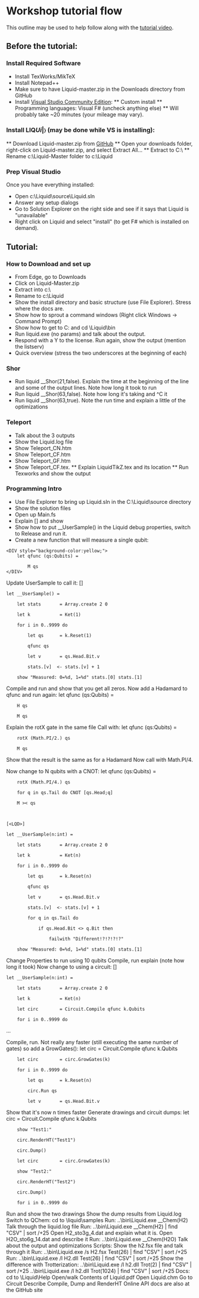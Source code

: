 # Workshop tutorial flow

This outline may be used to help follow along with the [tutorial video](http://research.microsoft.com/apps/video/default.aspx?id=258279).

## Before the tutorial: 

### Install Required Software
* Install TexWorks/MikTeX 
* Install Notepad++ 
* Make sure to have Liquid-master.zip in the Downloads directory from GitHub 
* Install [Visual Studio Community Edition](https://www.visualstudio.com/en-us/products/visual-studio-community-vs.aspx):
** Custom install 
** Programming languages: Visual F# (uncheck anything else) 
** Will probably take ~20 minutes (your mileage may vary). 

### Install LIQ<i>Ui</i>|&#x232A; (may be done while VS is installing):
** Download Liquid-master.zip from [GitHub](https://github.com/msr-quarc/Liquid/archive/master.zip)
** Open your downloads folder, right-click on Liquid-master.zip, and select Extract All… 
** Extract to C:\ 
** Rename c:\Liquid-Master folder to c:\Liquid 

### Prep Visual Studio

Once you have everything installed: 
* Open c:\Liquid\source\Liquid.sln 
* Answer any setup dialogs 
* Go to Solution Explorer on the right side and see if it says that Liquid is "unavailable" 
* Right click on Liquid and select "install" (to get F# which is installed on demand). 

## Tutorial:

### How to Download and set up
* From Edge, go to Downloads 
* Click on Liquid-Master.zip 
* Extract into c:\ 
* Rename to c:\Liquid 
* Show the install directory and basic structure (use File Explorer). Stress where the docs are. 
* Show how to sprout a command windows (Right click Windows -> Command Prompt) 
* Show how to get to C: and cd \Liquid\bin 
* Run liquid.exe (no params) and talk about the output. 
* Respond with a Y to the license. Run again, show the output (mention the listserv) 
* Quick overview (stress the two underscores at the beginning of each) 

### Shor
* Run liquid __Shor(21,false). Explain the time at the beginning of the line and some of the output lines. Note how long it took to run 
* Run liquid __Shor(63,false). Note how long it's taking and ^C it 
* Run liquid __Shor(63,true). Note the run time and explain a little of the optimizations 

### Teleport
* Talk about the 3 outputs 
* Show the Liquid.log file 
* Show Teleport_CN.htm 
* Show Teleport_CF.htm 
* Show Teleport_GF.htm 
* Show Teleport_CF.tex. 
** Explain LiquidTikZ.tex and its location 
** Run Texworks and show the output 

### Programming Intro
* Use File Explorer to bring up Liquid.sln in the C:\Liquid\source directory 
* Show the solution files 
* Open up Main.fs 
* Explain [<LQD>] and show 
* Show how to put __UserSample() in the Liquid debug properties, switch to Release and run it. 
* Create a new function that will measure a single qubit: 
```
<DIV style="background-color:yellow;">
    let qfunc (qs:Qubits) =

        M qs
</DIV>
```
Update UserSample to call it: 
    [<LQD>]

    let __UserSample() =

        let stats       = Array.create 2 0

        let k           = Ket(1)

        for i in 0..9999 do

            let qs      = k.Reset(1)

            qfunc qs

            let v       = qs.Head.Bit.v

            stats.[v]  <- stats.[v] + 1

        show "Measured: 0=%d, 1=%d" stats.[0] stats.[1]

Compile and run and show that you get all zeros. 
Now add a Hadamard to qfunc and run again: 
    let qfunc (qs:Qubits) =

        H qs

        M qs

Explain the rotX gate in the same file 
Call with: 
    let qfunc (qs:Qubits) =

        rotX (Math.PI/2.) qs

        M qs

Show that the result is the same as for a Hadamard 
Now call with Math.PI/4. 
 
Now change to N qubits with a CNOT: 
    let qfunc (qs:Qubits) =

        rotX (Math.PI/4.) qs

        for q in qs.Tail do CNOT [qs.Head;q]

        M >< qs

 

    [<LQD>]

    let __UserSample(n:int) =

        let stats       = Array.create 2 0

        let k           = Ket(n)

        for i in 0..9999 do

            let qs      = k.Reset(n)

            qfunc qs

            let v       = qs.Head.Bit.v

            stats.[v]  <- stats.[v] + 1

            for q in qs.Tail do

                if qs.Head.Bit <> q.Bit then

                    failwith "Different!?!?!?!?"

        show "Measured: 0=%d, 1=%d" stats.[0] stats.[1]

Change Properties to run using 10 qubits 
Compile, run explain (note how long it took) 
Now change to using a circuit: 
    [<LQD>]

    let __UserSample(n:int) =

        let stats       = Array.create 2 0

        let k           = Ket(n)

        let circ        = Circuit.Compile qfunc k.Qubits

        for i in 0..9999 do

...

Compile, run. Not really any faster (still executing the same number of gates) so add a GrowGates(): 
        let circ        = Circuit.Compile qfunc k.Qubits

        let circ        = circ.GrowGates(k)

        for i in 0..9999 do

            let qs      = k.Reset(n)

            circ.Run qs

            let v       = qs.Head.Bit.v

Show that it's now n times  faster 
Generate drawings and circuit dumps: 
        let circ        = Circuit.Compile qfunc k.Qubits

        show "Test1:"

        circ.RenderHT("Test1")

        circ.Dump()

        let circ        = circ.GrowGates(k)

        show "Test2:"

        circ.RenderHT("Test2")

        circ.Dump()

        for i in 0..9999 do

Run and show the two drawings 
Show the dump results from Liquid.log 
Switch to QChem: 
cd to  \liquid\samples 
Run: ..\bin\Liquid.exe __Chem(H2) 
Talk through the liquid.log file 
Run: ..\bin\Liquid.exe __Chem(H2) | find "CSV" | sort /+25 
Open H2_sto3g_4.dat and explain what it is. 
Open H2O_sto6g_14.dat and describe it 
Run: ..\bin\Liquid.exe __Chem(H2O) 
Talk about the output and optimizations 
Scripts: 
Show the h2.fsx file and talk through it 
Run: ..\bin\Liquid.exe /s H2.fsx Test(26) | find "CSV" | sort /+25 
Run: ..\bin\Liquid.exe /l H2.dll Test(26) | find "CSV" | sort /+25 
Show the difference with Trotterization: 
..\bin\Liquid.exe /l h2.dll Trot(2) | find "CSV" | sort /+25 
..\bin\Liquid.exe /l h2.dll Trot(1024) | find "CSV" | sort /+25 
Docs: 
cd to \Liquid\Help 
Open/walk Contents of Liquid.pdf 
Open Liquid.chm 
Go to Circuit 
Describe Compile, Dump and RenderHT 
Online API docs are also at the GitHub site 